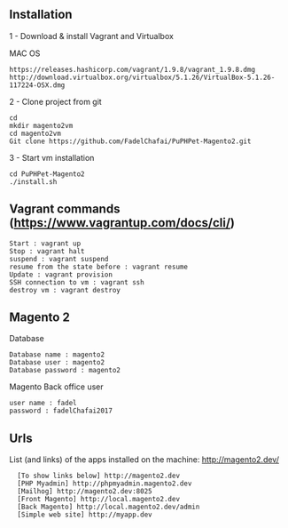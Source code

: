 ## Installation 


1 - Download & install Vagrant and Virtualbox

MAC OS
```
https://releases.hashicorp.com/vagrant/1.9.8/vagrant_1.9.8.dmg
http://download.virtualbox.org/virtualbox/5.1.26/VirtualBox-5.1.26-117224-OSX.dmg
```

2 - Clone project from git

```Shell
cd
mkdir magento2vm 
cd magento2vm
Git clone https://github.com/FadelChafai/PuPHPet-Magento2.git
```

3 - Start vm installation 
 
```Shell
cd PuPHPet-Magento2
./install.sh
```

## Vagrant commands (https://www.vagrantup.com/docs/cli/)
```Shell
Start : vagrant up
Stop : vagrant halt
suspend : vagrant suspend
resume from the state before : vagrant resume
Update : vagrant provision
SSH connection to vm : vagrant ssh
destroy vm : vagrant destroy
```
## Magento 2

Database
```
Database name : magento2
Database user : magento2
Database password : magento2
```
Magento Back office user
```
user name : fadel
password : fadelChafai2017
```

## Urls

List (and links) of the apps installed on the machine: http://magento2.dev/
```
  [To show links below] http://magento2.dev
  [PHP Myadmin] http://phpmyadmin.magento2.dev
  [Mailhog] http://magento2.dev:8025
  [Front Magento] http://local.magento2.dev
  [Back Magento] http://local.magento2.dev/admin
  [Simple web site] http://myapp.dev
``` 
